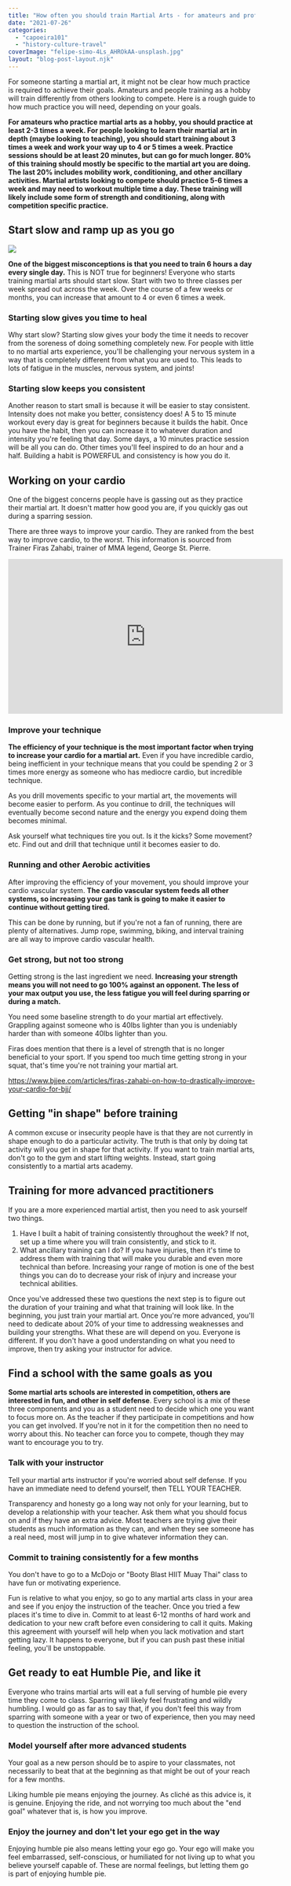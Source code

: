 ```yaml
---
title: "How often you should train Martial Arts - for amateurs and professionals"
date: "2021-07-26"
categories: 
  - "capoeira101"
  - "history-culture-travel"
coverImage: "felipe-simo-4Ls_AHROkAA-unsplash.jpg"
layout: "blog-post-layout.njk"
---
```


For someone starting a martial art, it might not be clear how much practice is required to achieve their goals. Amateurs and people training as a hobby will train differently from others looking to compete. Here is a rough guide to how much practice you will need, depending on your goals.

**For amateurs who practice martial arts as a hobby, you should practice at least 2-3 times a week. For people looking to learn their martial art in depth (maybe looking to teaching), you should start training about 3 times a week and work your way up to 4 or 5 times a week. Practice sessions should be at least 20 minutes, but can go for much longer. 80% of this training should mostly be specific to the martial art you are doing. The last 20% includes mobility work, conditioning, and other ancillary activities. Martial artists looking to compete should practice 5-6 times a week and may need to workout multiple time a day. These training will likely include some form of strength and conditioning, along with competition specific practice.**

## Start slow and ramp up as you go

[![](images/felipe-simo-4Ls_AHROkAA-unsplash-1-1024x576.jpg)](https://dendearts.com/wp-content/uploads/2021/07/felipe-simo-4Ls_AHROkAA-unsplash-1.jpg)

**One of the biggest misconceptions is that you need to train 6 hours a day every single day.** This is NOT true for beginners! Everyone who starts training martial arts should start slow. Start with two to three classes per week spread out across the week. Over the course of a few weeks or months, you can increase that amount to 4 or even 6 times a week.

### Starting slow gives you time to heal

Why start slow? Starting slow gives your body the time it needs to recover from the soreness of doing something completely new. For people with little to no martial arts experience, you'll be challenging your nervous system in a way that is completely different from what you are used to. This leads to lots of fatigue in the muscles, nervous system, and joints!

### Starting slow keeps you consistent

Another reason to start small is because it will be easier to stay consistent. Intensity does not make you better, consistency does! A 5 to 15 minute workout every day is great for beginners because it builds the habit. Once you have the habit, then you can increase it to whatever duration and intensity you're feeling that day. Some days, a 10 minutes practice session will be all you can do. Other times you'll feel inspired to do an hour and a half. Building a habit is POWERFUL and consistency is how you do it.

## Working on your cardio

One of the biggest concerns people have is gassing out as they practice their martial art. It doesn't matter how good you are, if you quickly gas out during a sparring session.

There are three ways to improve your cardio. They are ranked from the best way to improve cardio, to the worst. This information is sourced from Trainer Firas Zahabi, trainer of MMA legend, George St. Pierre.

<iframe width="560" height="315" src="https://www.youtube.com/embed/LJ17RCPFeRo" title="YouTube video player" frameborder="0" allow="accelerometer; autoplay; clipboard-write; encrypted-media; gyroscope; picture-in-picture" allowfullscreen></iframe>

### Improve your technique

**The efficiency of your technique is the most important factor when trying to increase your cardio for a martial art.** Even if you have incredible cardio, being inefficient in your technique means that you could be spending 2 or 3 times more energy as someone who has mediocre cardio, but incredible technique.

As you drill movements specific to your martial art, the movements will become easier to perform. As you continue to drill, the techniques will eventually become second nature and the energy you expend doing them becomes minimal.

Ask yourself what techniques tire you out. Is it the kicks? Some movement? etc. Find out and drill that technique until it becomes easier to do.

### Running and other Aerobic activities

After improving the efficiency of your movement, you should improve your cardio vascular system. **The cardio vascular system feeds all other systems, so increasing your gas tank is going to make it easier to continue without getting tired.**

This can be done by running, but if you're not a fan of running, there are plenty of alternatives. Jump rope, swimming, biking, and interval training are all way to improve cardio vascular health.

### Get strong, but not too strong

Getting strong is the last ingredient we need. **Increasing your strength means you will not need to go 100% against an opponent. The less of your max output you use, the less fatigue you will feel during sparring or during a match.**

You need some baseline strength to do your martial art effectively. Grappling against someone who is 40lbs lighter than you is undeniably harder than with someone 40lbs lighter than you.

Firas does mention that there is a level of strength that is no longer beneficial to your sport. If you spend too much time getting strong in your squat, that's time you're not training your martial art.

https://www.bjjee.com/articles/firas-zahabi-on-how-to-drastically-improve-your-cardio-for-bjj/

## Getting "in shape" before training

A common excuse or insecurity people have is that they are not currently in shape enough to do a particular activity. The truth is that only by doing tat activity will you get in shape for that activity. If you want to train martial arts, don't go to the gym and start lifting weights. Instead, start going consistently to a martial arts academy.

## Training for more advanced practitioners

If you are a more experienced martial artist, then you need to ask yourself two things.

1. Have I built a habit of training consistently throughout the week? If not, set up a time where you will train consistently, and stick to it.
2. What ancillary training can I do? If you have injuries, then it's time to address them with training that will make you durable and even more technical than before. Increasing your range of motion is one of the best things you can do to decrease your risk of injury and increase your technical abilities.

Once you've addressed these two questions the next step is to figure out the duration of your training and what that training will look like. In the beginning, you just train your martial art. Once you're more advanced, you'll need to dedicate about 20% of your time to addressing weaknesses and building your strengths. What these are will depend on you. Everyone is different. If you don't have a good understanding on what you need to improve, then try asking your instructor for advice.

## Find a school with the same goals as you

**Some martial arts schools are interested in competition, others are interested in fun, and other in self defense**. Every school is a mix of these three components and you as a student need to decide which one you want to focus more on. As the teacher if they participate in competitions and how you can get involved. If you're not in it for the competition then no need to worry about this. No teacher can force you to compete, though they may want to encourage you to try.

### Talk with your instructor

Tell your martial arts instructor if you're worried about self defense. If you have an immediate need to defend yourself, then TELL YOUR TEACHER.

Transparency and honesty go a long way not only for your learning, but to develop a relationship with your teacher. Ask them what you should focus on and if they have an extra advice. Most teachers are trying give their students as much information as they can, and when they see someone has a real need, most will jump in to give whatever information they can.

### Commit to training consistently for a few months

You don't have to go to a McDojo or "Booty Blast HIIT Muay Thai" class to have fun or motivating experience.

Fun is relative to what you enjoy, so go to any martial arts class in your area and see if you enjoy the instruction of the teacher. Once you tried a few places it's time to dive in. Commit to at least 6-12 months of hard work and dedication to your new craft before even considering to call it quits. Making this agreement with yourself will help when you lack motivation and start getting lazy. It happens to everyone, but if you can push past these initial feeling, you'll be unstoppable.

## Get ready to eat Humble Pie, and like it

Everyone who trains martial arts will eat a full serving of humble pie every time they come to class. Sparring will likely feel frustrating and wildly humbling. I would go as far as to say that, if you don't feel this way from sparring with someone with a year or two of experience, then you may need to question the instruction of the school.

### Model yourself after more advanced students

Your goal as a new person should be to aspire to your classmates, not necessarily to beat that at the beginning as that might be out of your reach for a few months.

Liking humble pie means enjoying the journey. As cliché as this advice is, it is genuine. Enjoying the ride, and not worrying too much about the "end goal" whatever that is, is how you improve.

### Enjoy the journey and don't let your ego get in the way

Enjoying humble pie also means letting your ego go. Your ego will make you feel embarrassed, self-conscious, or humiliated for not living up to what you believe yourself capable of. These are normal feelings, but letting them go is part of enjoying humble pie.
